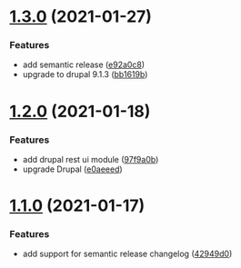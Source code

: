 # [1.3.0](https://github.com/deburca/d8/compare/v1.2.0...v1.3.0) (2021-01-27)


### Features

* add semantic release ([e92a0c8](https://github.com/deburca/d8/commit/e92a0c82d906554a0bc22a89954b0e2cabdf7b33))
* upgrade to drupal 9.1.3 ([bb1619b](https://github.com/deburca/d8/commit/bb1619b9f8a4cde90b507a559d3e3e1e5d121c24))

# [1.2.0](https://github.com/deburca/d8/compare/v1.1.0...v1.2.0) (2021-01-18)


### Features

* add drupal rest ui module ([97f9a0b](https://github.com/deburca/d8/commit/97f9a0b11c29d7e8c818d4bd7fb8b320a2a29792))
* upgrade Drupal ([e0aeeed](https://github.com/deburca/d8/commit/e0aeeedbc05f6ca59734707d696926c614d54663))

# [1.1.0](https://github.com/deburca/d8/compare/v1.0.0...v1.1.0) (2021-01-17)


### Features

* add support for semantic release changelog ([42949d0](https://github.com/deburca/d8/commit/42949d0181d9c36c7f0affaf240ca9ab742d8c8a))
